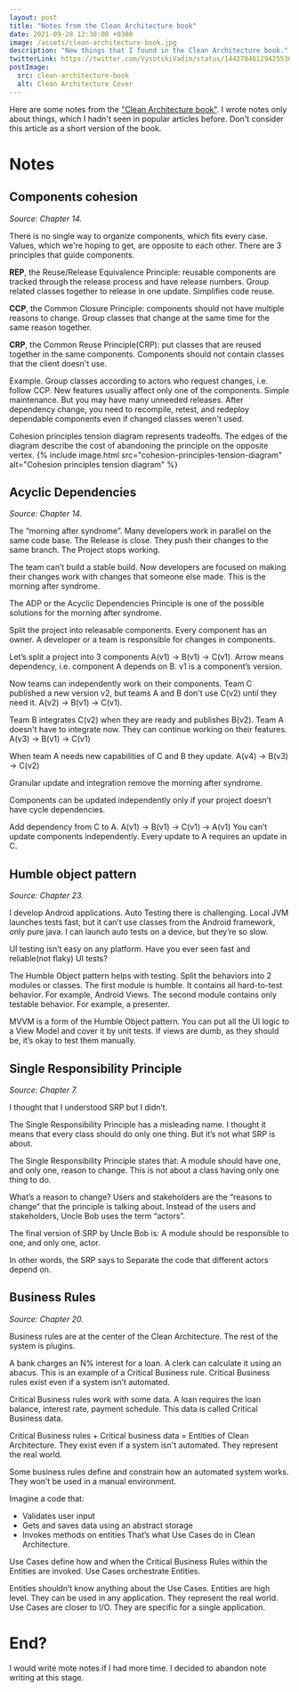 ```yaml
---
layout: post
title: "Notes from the Clean Architecture book"
date: 2021-09-28 12:30:00 +0300
image: /assets/clean-architecture-book.jpg
description: "New things that I found in the Clean Architecture book."
twitterLink: https://twitter.com/VysotskiVadim/status/1442784612942553090
postImage:
  src: clean-architecture-book
  alt: Clean Architecture Cover
---
```



Here are some notes from the ["Clean Architecture book"](https://www.amazon.com/dp/0134494164/ref=cm_sw_em_r_mt_dp_N2B63H5KYE8HV9RZ94RY).
I wrote notes only about things, which I hadn't seen in popular articles before.
Don't consider this article as a short version of the book.


# Notes

## Components cohesion

*Source: Chapter 14.*

There is no single way to organize components, which fits every case. Values, which we're hoping to get, are opposite to each other. 
There are 3 principles that guide components.

**REP**, the Reuse/Release Equivalence Principle: reusable components are tracked through the release process and have release numbers. Group related classes together to release in one update. Simplifies code reuse.

**CCP**, the Common Closure Principle: components should not have multiple reasons to change. Group classes that change at the same time for the same reason together.

**CRP**, the Common Reuse Principle(CRP): put classes that are reused together in the same components. Components should not contain classes that the client doesn't use.

Example.
Group classes according to actors who request changes, i.e. follow CCP.
New features usually affect only one of the components. Simple maintenance.
But you may have many unneeded releases.
After dependency change, you need to recompile, retest, and redeploy dependable components even if changed classes weren't used. 

Cohesion principles tension diagram represents tradeoffs. The edges of the diagram describe the cost of abandoning the principle on the opposite vertex.
{% include image.html src="cohesion-principles-tension-diagram" alt="Cohesion principles tension diagram" %}


## Acyclic Dependencies

*Source: Chapter 14.*

The “morning after syndrome”.
Many developers work in parallel on the same code base.
The Release is close.
They push their changes to the same branch.
The Project stops working.

The team can’t build a stable build. Now developers are focused on making their changes work with changes that someone else made. This is the morning after syndrome.

The ADP or the Acyclic Dependencies Principle is one of the possible solutions for the morning after syndrome.

Split the project into releasable components. Every component has an owner. A developer or a team is responsible for changes in components.

Let’s split a project into 3 components A(v1) -> B(v1) -> C(v1). Arrow means dependency, i.e. component A depends on B. v1 is a component’s version.

Now teams can independently work on their components. Team C published a new version v2, but teams A and B don't use C(v2) until they need it.
A(v2) -> B(v1) -> C(v1).

Team B integrates C(v2) when they are ready and publishes B(v2). Team A doesn't have to integrate now. They can continue working on their features.
A(v3) -> B(v1) -> C(v1)

When team A needs new capabilities of C and B they update.
A(v4) -> B(v3) -> C(v2)

Granular update and integration remove the morning after syndrome.

Components can be updated independently only if your project doesn’t have cycle dependencies.

Add dependency from C to A.
A(v1) -> B(v1) -> C(v1) -> A(v1)
You can’t update components independently. Every update to A requires an update in C.


## Humble object pattern

*Source:  Chapter 23.*

I develop Android applications. Auto Testing there is challenging. Local JVM launches tests fast, but it can’t use classes from the Android framework, only pure java. I can launch auto tests on a device, but they’re so slow. 

UI testing isn’t easy on any platform. Have you ever seen fast and reliable(not flaky) UI tests?

The Humble Object pattern helps with testing.
Split the behaviors into 2 modules or classes.
The first module is humble. It contains all hard-to-test behavior. For example, Android Views.
The second module contains only testable behavior. For example, a presenter.

MVVM is a form of the Humble Object pattern. You can put all the UI logic to a View Model and cover it by unit tests. If views are dumb, as they should be, it’s okay to test them manually.


## Single Responsibility Principle

*Source: Chapter 7.*

I thought that I understood SRP but I didn’t.

The Single Responsibility Principle has a misleading name. I thought it means that every class should do only one thing. But it’s not what SRP is about.

The Single Responsibility Principle states that:
A module should have one, and only one, reason to change. 
This is not about a class having only one thing to do.

What’s a reason to change? Users and stakeholders are the “reasons to change” that the principle is talking about.
Instead of the users and stakeholders, Uncle Bob uses the term “actors”.

The final version of SRP by Uncle Bob is:
A module should be responsible to one, and only one, actor.

In other words, the SRP says to
Separate the code that different actors depend on.



## Business Rules 
*Source: Chapter 20.*

Business rules are at the center of the Clean Architecture. The rest of the system is plugins. 

A bank charges an N% interest for a loan.
A clerk can calculate it using an abacus.
This is an example of a Critical Business rule.
Critical Business rules exist even if a system isn’t automated.

Critical Business rules work with some data.
A loan requires the loan balance, interest rate, payment schedule.
This data is called Critical Business data.

Critical Business rules + Critical business data = Entities of Clean Architecture. 
They exist even if a system isn't automated. They represent the real world.

Some business rules define and constrain how an automated system works.
They won’t be used in a manual environment. 

Imagine a code that:
* Validates user input
* Gets and saves data using an abstract storage
* Invokes methods on entities
That’s what Use Cases do in Clean Architecture. 

Use Cases define how and when the Critical Business Rules within the Entities are invoked. Use Cases orchestrate Entities.

Entities shouldn’t know anything about the Use Cases.
Entities are high level. They can be used in any application. They represent the real world.
Use Cases are closer to I/O. They are specific for a single application.

# End?

I would write mote notes if I had more time.
I decided to abandon note writing at this stage.